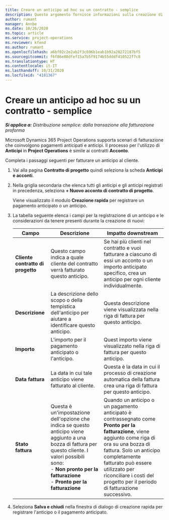 ```yaml
---
title: Creare un anticipo ad hoc su un contratto - semplice
description: Questo argomento fornisce informazioni sulla creazione di un anticipo su un contratto secondo necessità.
author: rumant
manager: Annbe
ms.date: 10/26/2020
ms.topic: article
ms.service: project-operations
ms.reviewer: kfend
ms.author: rumant
ms.openlocfilehash: a6bf02c2e2ab2f3c696b1eab1b92a20272187bf5
ms.sourcegitcommit: f6f86e80dfef15a7b5f9174b55dddf410522f7c8
ms.translationtype: HT
ms.contentlocale: it-IT
ms.lasthandoff: 10/31/2020
ms.locfileid: "4181367"
---
```

# <a name="creating-an-ad-hoc-advance-on-a-contract---lite"></a>Creare un anticipo ad hoc su un contratto - semplice

_**Si applica a:** Distribuzione semplice: dalla transazione alla fatturazione proforma_

Microsoft Dynamics 365 Project Operations supporta scenari di fatturazione che coinvolgono pagamenti anticipati e anticipi. Il processo per l'utilizzo di **Anticipi** in **Project Operations** è simile ai contratti **Acconto**. 

Completa i passaggi seguenti per fatturare un anticipo al cliente.

1. Vai alla pagina **Contratto di progetto** quindi seleziona la scheda **Anticipi e acconti**.
2. Nella griglia secondaria che elenca tutti gli anticipi e gli anticipi registrati in precedenza, seleziona **+ Nuovo acconto di contratto di progetto**. 

    Viene visualizzato il modulo **Creazione rapida** per registrare un pagamento anticipato o un anticipo.
    
3. La tabella seguente elenca i campi per la registrazione di un anticipo e le considerazioni da tenere presenti durante la creazione di nuovi:

    | Campo | Descrizione | Impatto downstream |
    | --- | --- | --- |
    | **Cliente contratto di progetto** | Questo campo indica a quale cliente del contratto verrà fatturato questo anticipo. | Se hai più clienti nel contratto e vuoi fatturare a ciascuno di essi un acconto o un importo anticipato specifico, crea un anticipo per ogni cliente individualmente. |
    | **Descrizione** | La descrizione dello scopo o della tempistica dell'anticipo per aiutare a identificare questo anticipo. | Questa descrizione viene visualizzata nella riga di fattura per questo anticipo. |
    | **Importo** | L'importo per il pagamento anticipato o l'anticipo. | Quest importo viene visualizzato nella riga di fattura per questo anticipo. |
    | **Data fattura** | La data in cui tale anticipo viene fatturato al cliente. | Questa è la data in cui il processo di creazione automatica della fattura crea una riga di fattura per questo anticipo. |
    | **Stato fattura** | Questa è un'impostazione dell'opzione che indica se questo anticipo viene aggiunto a una bozza di fattura per questo cliente. I valori possibili sono:</br>- **Non pronto per la fatturazione**</br>- **Pronto per la fatturazione** | Quando un anticipo o un pagamento anticipato è contrassegnato come **Pronto per la fatturazione**, viene aggiunto come riga di ora su una bozza di fattura. Solo un anticipo completamente fatturato può essere utilizzato per riconciliare i costi del progetto per il periodo di fatturazione successivo. |

4. Seleziona **Salva e chiudi** nella finestra di dialogo di creazione rapida per registrare l'anticipo o il pagamento anticipato.
